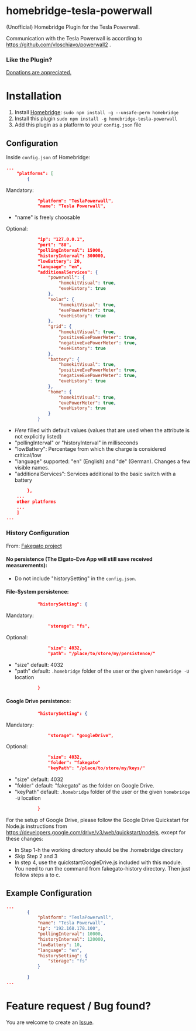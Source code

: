 # homebridge-tesla-powerwall
(Unofficial) Homebridge Plugin for the Tesla Powerwall.

Communication with the Tesla Powerwall is according to https://github.com/vloschiavo/powerwall2 .

### Like the Plugin?
[Donations are appreciated.](https://www.paypal.me/HomebridgePowerwall)

# Installation
1. Install [Homebridge](https://github.com/nfarina/homebridge): `sudo npm install -g --unsafe-perm homebridge`
2. Install this plugin `sudo npm install -g homebridge-tesla-powerwall`
3. Add this plugin as a platform to your `config.json` file

## Configuration
Inside `config.json` of Homebridge:
```json
...
    "platforms": [
        {
```
Mandatory:
```json
            "platform": "TeslaPowerwall",
            "name": "Tesla Powerwall",
```
* "name" is freely choosable

Optional:
```json
            "ip": "127.0.0.1",
            "port": "80",
            "pollingInterval": 15000,
            "historyInterval": 300000,
            "lowBattery": 20,
            "language": "en",
            "additionalServices": {
                "powerwall": {
                    "homekitVisual": true,
                    "eveHistory": true
                },
                "solar": {
                    "homekitVisual": true,
                    "evePowerMeter": true,
                    "eveHistory": true
                },
                "grid": {
                    "homekitVisual": true,
                    "positiveEvePowerMeter": true,
                    "negativeEvePowerMeter": true,
                    "eveHistory": true
                },
                "battery": {
                    "homekitVisual": true,
                    "positiveEvePowerMeter": true,
                    "negativeEvePowerMeter": true,
                    "eveHistory": true
                },
                "home": {
                    "homekitVisual": true,
                    "evePowerMeter": true,
                    "eveHistory": true
                }
            }
```
* *Here* filled with default values (values that are used when the attribute 
  is not explicitly listed)
* "pollingInterval" or "historyInterval" in milliseconds
* "lowBattery": Percentage from which the charge is considered critical/low
* "language" supported: "en" (English) and "de" (German). Changes a few visible names.
* "additionalServices": Services additional to the basic switch with a battery

```json
        },
    ...
    other platforms
    ...
    ]
...
```
### History Configuration
From: [Fakegato project](https://github.com/simont77/fakegato-history#history-persistence)

#### No persistence (The Elgato-Eve App will still save received measurements):
* Do not include "historySetting" in the `config.json`.

#### File-System persistence:
```json
            "historySetting": {
```

Mandatory:
```json
                "storage": "fs",
```

Optional:
```json
                "size": 4032,
                "path": "/place/to/store/my/persistence/"
```
* "size" default: 4032
* "path" default: `.homebridge` folder of the user or the given `homebridge -U` location

```json
            }
```

#### Google Drive persistence:
```json
            "historySetting": {
```

Mandatory:
```json
                "storage": "googleDrive",
```

Optional:
```json
                "size": 4032,
                "folder": "fakegato"
                "keyPath": "/place/to/store/my/keys/"
```
* "size" default: 4032
* "folder" default: "fakegato" as the folder on Google Drive.
* "keyPath" default: `.homebridge` folder of the user or the given `homebridge -U` location

```json
            }
```

For the setup of Google Drive, please follow the Google Drive Quickstart for Node.js instructions from https://developers.google.com/drive/v3/web/quickstart/nodejs, except for these changes:
* In Step 1-h the working directory should be the .homebridge directory
* Skip Step 2 and 3
* In step 4, use the quickstartGoogleDrive.js included with this module. You need to run the command from fakegato-history directory. Then just follow steps a to c.

## Example Configuration
```json
...
        {
            "platform": "TeslaPowerwall",
            "name": "Tesla Powerwall",
            "ip": "192.168.178.100",
            "pollingInterval": 10000,
            "historyInterval": 120000,
            "lowBattery": 10,
            "language": "en",
            "historySetting": {
                "storage": "fs"
            }

        }
...
```
# Feature request / Bug found?
You are welcome to create an [Issue](https://github.com/datMaffin/homebridge-tesla-powerwall/issues/new).
